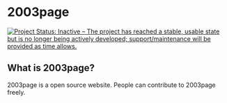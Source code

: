 # 2003page
[![Project Status: Inactive – The project has reached a stable, usable state but is no longer being actively developed; support/maintenance will be provided as time allows.](https://www.repostatus.org/badges/latest/inactive.svg)](https://www.repostatus.org/#inactive)
## What is 2003page?

2003page is a open source website. People can contribute to 2003page freely.

